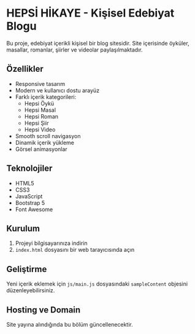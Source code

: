 # HEPSİ HİKAYE - Kişisel Edebiyat Blogu

Bu proje, edebiyat içerikli kişisel bir blog sitesidir. Site içerisinde öyküler, masallar, romanlar, şiirler ve videolar paylaşılmaktadır.

## Özellikler

- Responsive tasarım
- Modern ve kullanıcı dostu arayüz
- Farklı içerik kategorileri:
  - Hepsi Öykü
  - Hepsi Masal
  - Hepsi Roman
  - Hepsi Şiir
  - Hepsi Video
- Smooth scroll navigasyon
- Dinamik içerik yükleme
- Görsel animasyonlar

## Teknolojiler

- HTML5
- CSS3
- JavaScript
- Bootstrap 5
- Font Awesome

## Kurulum

1. Projeyi bilgisayarınıza indirin
2. `index.html` dosyasını bir web tarayıcısında açın

## Geliştirme

Yeni içerik eklemek için `js/main.js` dosyasındaki `sampleContent` objesini düzenleyebilirsiniz.

## Hosting ve Domain

Site yayına alındığında bu bölüm güncellenecektir.
